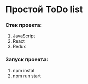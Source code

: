 # Простой ToDo list

### Cтек проекта:
1. JavaScript
2. React
3. Redux

### Запуск проекта:
1. npm instal
2. npm run start
